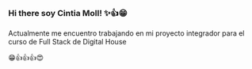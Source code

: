 ### Hi there  soy Cintia Moll! ✨👍😁
Actualmente me encuentro trabajando en mi proyecto integrador para el curso de Full Stack de Digital House
<!--
**CintiaMoll34/cintiamoll34** is a ✨ _special_ ✨ repository because its `README.md` (this file) appears on your GitHub profile.

Here are some ideas to get you started:

- 🔭 I’m currently working on ...
- 🌱 I’m currently learning ...
- 👯 I’m looking to collaborate on ...
- 🤔 I’m looking for help with ...
- 💬 Ask me about ...
- 📫 How to reach me: ...
- 😄 Pronouns: ...
- ⚡ Fun fact: ...
-->
😁👍👍👍😍
